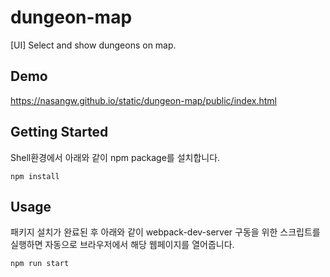 # dungeon-map

[UI] Select and show dungeons on map.

## Demo
https://nasangw.github.io/static/dungeon-map/public/index.html  

## Getting Started

Shell환경에서 아래와 같이 npm package를 설치합니다.  

```console
npm install
```

## Usage
패키지 설치가 완료된 후 아래와 같이 webpack-dev-server 구동을 위한 스크립트를 실행하면 자동으로 브라우저에서 해당 웹페이지를 열어줍니다.  
```console
npm run start
```